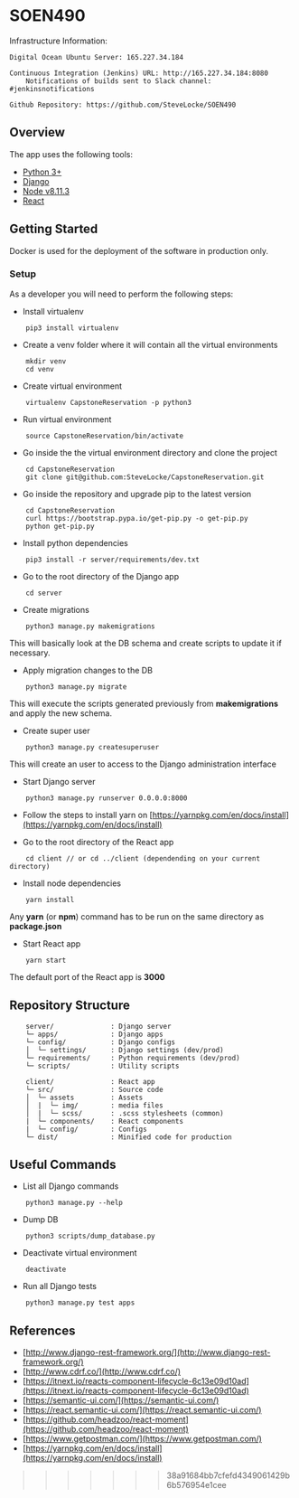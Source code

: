 # SOEN490

Infrastructure Information:

	Digital Ocean Ubuntu Server: 165.227.34.184

	Continuous Integration (Jenkins) URL: http://165.227.34.184:8080
		Notifications of builds sent to Slack channel: #jenkinsnotifications

	Github Repository: https://github.com/SteveLocke/SOEN490

## Overview

The app uses the following tools:
- [Python 3+](https://www.python.org/)
- [Django](https://www.djangoproject.com/)
- [Node v8.11.3](https://nodejs.org/en/)
- [React](https://reactjs.org/)

## Getting Started

Docker is used for the deployment of the software in production only.

### Setup

As a developer you will need to perform the following steps:

- Install virtualenv
```
    pip3 install virtualenv
```

- Create a venv folder where it will contain all the virtual environments
```
    mkdir venv
    cd venv
```

- Create virtual environment
```
    virtualenv CapstoneReservation -p python3
```

- Run virtual environment
```
    source CapstoneReservation/bin/activate
```

- Go inside the the virtual environment directory and clone the project
```
    cd CapstoneReservation
    git clone git@github.com:SteveLocke/CapstoneReservation.git
```

- Go inside the repository and upgrade pip to the latest version
```
    cd CapstoneReservation
    curl https://bootstrap.pypa.io/get-pip.py -o get-pip.py
    python get-pip.py
```

- Install python dependencies
```
    pip3 install -r server/requirements/dev.txt
```

- Go to the root directory of the Django app
```
    cd server
```

-  Create migrations
```
    python3 manage.py makemigrations
```
This will basically look at the DB schema and create scripts to update it if necessary.

- Apply migration changes to the DB
```
    python3 manage.py migrate
```
This will execute the scripts generated previously from **makemigrations** and apply the new schema.

- Create super user
```
    python3 manage.py createsuperuser
```
This will create an user to access to the Django administration interface

- Start Django server
```
    python3 manage.py runserver 0.0.0.0:8000
```

- Follow the steps to install yarn on [https://yarnpkg.com/en/docs/install](https://yarnpkg.com/en/docs/install)

- Go to the root directory of the React app
```
    cd client // or cd ../client (dependending on your current directory)
```

- Install node dependencies
```
    yarn install
```
Any **yarn** (or **npm**) command has to be run on the same directory as **package.json**

- Start React app
```
    yarn start
```
The default port of the React app is **3000**


## Repository Structure

```
    server/              : Django server
    └─ apps/             : Django apps
    └─ config/           : Django configs
    │  └─ settings/      : Django settings (dev/prod)
    └─ requirements/     : Python requirements (dev/prod)
    └─ scripts/          : Utility scripts

    client/              : React app
    └─ src/              : Source code
    │  └─ assets         : Assets
    │  |  └─ img/        : media files
    │  |  └─ scss/       : .scss stylesheets (common)
    |  └─ components/    : React components
    |  └─ config/        : Configs
    └─ dist/             : Minified code for production
```

## Useful Commands

- List all Django commands
```
    python3 manage.py --help
```

- Dump DB
```
    python3 scripts/dump_database.py
```

- Deactivate virtual environment
```
    deactivate
```

- Run all Django tests
```
    python3 manage.py test apps
```

## References

- [http://www.django-rest-framework.org/](http://www.django-rest-framework.org/)
- [http://www.cdrf.co/](http://www.cdrf.co/)
- [https://itnext.io/reacts-component-lifecycle-6c13e09d10ad](https://itnext.io/reacts-component-lifecycle-6c13e09d10ad)
- [https://semantic-ui.com/](https://semantic-ui.com/)
- [https://react.semantic-ui.com/](https://react.semantic-ui.com/)
- [https://github.com/headzoo/react-moment](https://github.com/headzoo/react-moment)
- [https://www.getpostman.com/](https://www.getpostman.com/)
- [https://yarnpkg.com/en/docs/install](https://yarnpkg.com/en/docs/install)
>>>>>>> 38a91684bb7cfefd4349061429b6b576954e1cee
